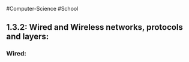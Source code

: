 #Computer-Science
#School 
## 1.3.2: Wired and Wireless networks, protocols and layers:

### Wired:


